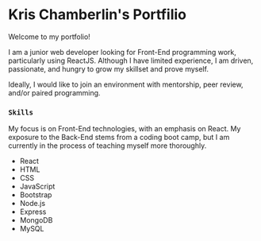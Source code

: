 # Kris Chamberlin's Portfilio

Welcome to my portfolio!

I am a junior web developer looking for Front-End programming work, particularly using ReactJS. Although I have limited experience, I am driven, passionate, and hungry to grow my skillset and prove myself.

Ideally, I would like to join an environment with mentorship, peer review, and/or paired programming.

### `Skills`
My focus is on Front-End technologies, with an emphasis on React.  My exposure to the Back-End stems from a coding boot camp, but I am currently in the process of teaching myself more thoroughly. 

- React
- HTML
- CSS
- JavaScript
- Bootstrap
- Node.js
- Express
- MongoDB
- MySQL